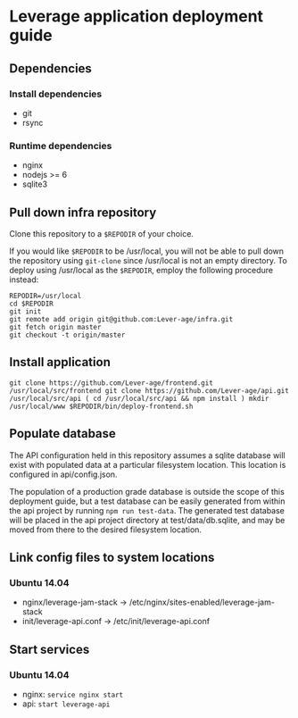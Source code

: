 # Leverage application deployment guide #

## Dependencies ##

### Install dependencies ###

- git
- rsync

### Runtime dependencies ###

- nginx
- nodejs >= 6
- sqlite3

## Pull down infra repository ##

Clone this repository to a `$REPODIR` of your choice.

If you would like `$REPODIR` to be /usr/local, you will
not be able to pull down the repository using `git-clone`
since /usr/local is not an empty directory. To deploy using
/usr/local as the `$REPODIR`, employ the following procedure
instead:

```
REPODIR=/usr/local
cd $REPODIR
git init
git remote add origin git@github.com:Lever-age/infra.git
git fetch origin master
git checkout -t origin/master
```

## Install application ##

``
git clone https://github.com/Lever-age/frontend.git /usr/local/src/frontend
git clone https://github.com/Lever-age/api.git /usr/local/src/api
( cd /usr/local/src/api && npm install )
mkdir /usr/local/www
$REPODIR/bin/deploy-frontend.sh
``

## Populate database ##

The API configuration held in this repository assumes a sqlite database
will exist with populated data at a particular filesystem location. This
location is configured in api/config.json.

The population of a production grade database is outside the scope of this
deployment guide, but a test database can be easily generated from within
the api project by running `npm run test-data`. The generated test database
will be placed in the api project directory at test/data/db.sqlite, and may
be moved from there to the desired filesystem location.

## Link config files to system locations ##

### Ubuntu 14.04 ###

- nginx/leverage-jam-stack -> /etc/nginx/sites-enabled/leverage-jam-stack
- init/leverage-api.conf -> /etc/init/leverage-api.conf

## Start services ##

### Ubuntu 14.04 ###

- nginx: `service nginx start`
- api: `start leverage-api`

